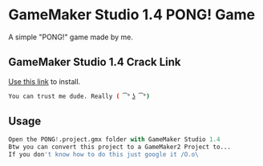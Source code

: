 # GameMaker Studio 1.4 PONG! Game

A simple "PONG!" game made by me.

## GameMaker Studio 1.4 Crack Link

[Use this link](http://www.mediafire.com/file/977l7uk68bptcrh/gamemaker+1.4+por+ilogic+2.rar) to install.

```bash
You can trust me dude. Really ( ͡° ͜ʖ ͡°)
```

## Usage

```python
Open the PONG!.project.gmx folder with GameMaker Studio 1.4
Btw you can convert this project to a GameMaker2 Project to...
If you don't know how to do this just google it /O.o\
```
